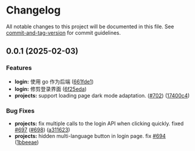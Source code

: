 # Changelog

All notable changes to this project will be documented in this file. See [commit-and-tag-version](https://github.com/absolute-version/commit-and-tag-version) for commit guidelines.

## 0.0.1 (2025-02-03)


### Features

* **login:** 使用 go 作为后端 ([661fde1](https://github.com/soybeanjs/soybean-admin/commit/661fde10548970616c98b01217c280e65fe364e9))
* **login:** 修剪登录界面 ([6f25eda](https://github.com/soybeanjs/soybean-admin/commit/6f25eda6aee5a5bb29c6c9bf97a02a00bf2b7cfe))
* **projects:** support loading page dark mode adaptation. ([#702](https://github.com/soybeanjs/soybean-admin/issues/702)) ([17400c4](https://github.com/soybeanjs/soybean-admin/commit/17400c416fe87f000c97715d2dbdefbd8f6ef12e))


### Bug Fixes

* **projects:** fix multiple calls to the login API when clicking quickly. fixed [#697](https://github.com/soybeanjs/soybean-admin/issues/697) ([#698](https://github.com/soybeanjs/soybean-admin/issues/698)) ([a311623](https://github.com/soybeanjs/soybean-admin/commit/a3116230b4b27af60d26cf0ce4e718e3c76b722a))
* **projects:** hidden multi-language button in login page. fix [#694](https://github.com/soybeanjs/soybean-admin/issues/694) ([1bbeeae](https://github.com/soybeanjs/soybean-admin/commit/1bbeeaee4cc28ba402b6495cab0a188a2dac35fa))
